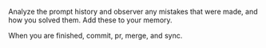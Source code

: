 Analyze the prompt history and observer any mistakes that were made, and how you solved them. Add these to your memory.

When you are finished, commit, pr, merge, and sync.
